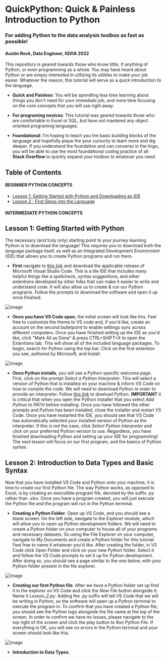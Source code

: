 # QuickPython: Quick &amp; Painless Introduction to Python
### For adding Python to the data analysis toolbox as fast as possible!

#### Austin Rock, Data Engineer, IQVIA 2022 

This repository is geared towards those who know little, if anything of Python, or even programming as a whole. You may have heard about Python or are simply interested in utilizing its utilities to make your job easier. Whatever the reason, this tutorial will serve as a *quick* introduction to the language. 

* __Quick and Painless__: You will be spendling less time learning about things you don't need for your immediate job, and more time focusing on the core concepts that you will use right away.

* __For programing novices__: This tutorial was geared towards those who are comfortable in Excel or SQL, but have not mastered any object oriented programing languages.

* __Foundational__: I'm hoping to teach you the basic building blocks of the language and hopefully pique the your curiocity to learn more and dig deeper. If you understand the foundation and can *converse* in the lingo, you will be able to use the most foundational coding practice of all: __Stack Overflow__ to quickly expand your toolbox to whatever you need. 

## Table of Contents

#### BEGINNER PYTHON CONCEPTS
* [Lesson 1: Getting Started with Python and Downloading an IDE](#lesson-1-getting-started-with-python)
* [Lesson 2 : First Steps into the Language](#lesson-2-introduction-to-data-types-and-basic-syntax)

#### INTERMEDIATE PYTHON CONCEPTS

## Lesson 1: Getting Started with Python

The necessary (and truly only) starting point to your journey learning Python is to download the language! This requires you to download both the language package itself, as well as an Integrated Development Environment (IDE) that allows you to create Python programs and run them.

* __First__ navigate to [this link](https://code.visualstudio.com/) and download the applicable release of Microsoft Visual Studio Code. This is a lite IDE that includes many helpful things like a spellcheck, syntax suggestions, and other extentions developed by other folks that can make it easier to write and understand code. It will also allow us to create & run our Python programs. Follow the prompts to download the software and open it up once finished.

![image](https://user-images.githubusercontent.com/30609431/192852731-b3a48fb2-4e87-4206-af3a-b240b261df6a.png)

* __Once you have VS Code open__, the initial screen will look like this. Feel free to customize the theme to VS code and, if you'd like, create an account on the second bulletpoint to enable settings sync across different computers. Once you have finished setting up the IDE as you'd like, click "Mark All as Done" & press CTRL+SHIFT+X to open the Extentions tab. This will show all of the included language packages. To begin, search for Python using the top bar. Click on the first extention you see, authored by Microsoft, and Install. 

![image](https://user-images.githubusercontent.com/30609431/192854424-732b2a02-202d-4445-809b-0dbbc83ad42e.png)

* __Once Python installs__, you will see a Python specific welcome page. First, click on the prompt *Select a Python Interpreter*. This will select a version of Python that is installed on your machine & inform VS Code on how to compile the code. We will need to download Python in order to provide an interpreter. Follow [this link](https://www.python.org/downloads/) to dowload Python. __IMPORTANT__ it is critical that when you open the Python installer that you select *Add Python to PATH* before installing. Once you have followed the other prompts and Python has been installed, close the installer and restart VS Code. Once you have restarted the IDE, you should see that VS Code has automatically selected your installed version of Python as the interpreter. If this is not the case, click *Select Python Interpreter* and click on your preferred Python version to use. Regardless, you have finished downloading Python and setting up your IDE for programming! The next lesson will focus on our first program, and the basics of Python syntax.


## Lesson 2: Introduction to Data Types and Basic Syntax

Now that you have installed VS Code and Python onto your machine, it is time to create our first Python file. The way Python works, as opposed to Excel, is by creating an executible program file, denoted by the suffix *.py* rather than *.xlsx*. Once you have a program created, you will just execute the Python file and the program will run in the Python terminal.

* __Creating a Python Folder__. Open up VS Code, and you should see a blank screen. On the left side, navigate to the *Explorer* module, which will allow you to open up Python development folders. We will need to create a Python folder on your computer to house all of your programs and necessary datasets. So using the File Explorer on your computer, navigate to My Documents and create a Python folder for this tutorial. Feel free to name it whatever you'd like. After creating the folder, in VS Code click Open Folder and click on your new Python folder. Select it and follow the VS Code prompts to set it up for Python development. After doing so, you should see a page similar to the one below, with your Python folder present in the file explorer.

![image](https://user-images.githubusercontent.com/30609431/215582640-d77bae34-6d70-43dc-b65a-22c9230ee79b.png)

* __Creating our first Python file__. After we have a Python folder set up find it in the explorer on VS Code and click the *New File* button alongside it. Name it *Lesson_2.py*. Adding the .py suffix will tell VS Code that we will be writing in Python, so the software will open up a Python terminal to execute the program in. To confirm that you have created a Python file, you should see the Python logo alongside the file name at the top of the screen. In order to confirm we have no issues, please navigate to the top right of the screen and click the play button to *Run Python File*. If everything is OK, you will see no errors in the Python terminal and your screen should look like this. 

![image](https://user-images.githubusercontent.com/30609431/215584107-1c9b35a0-4bad-4762-ba85-83d412454371.png)

* __Introduction to Data Types__. 

